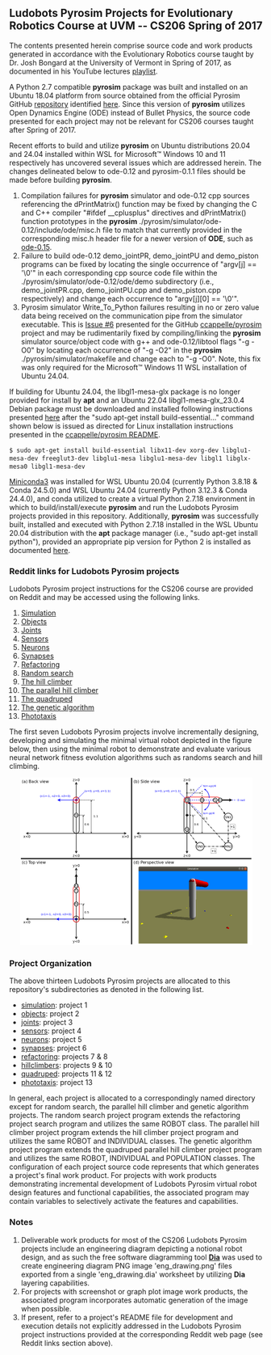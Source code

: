 ## Ludobots Pyrosim Projects for Evolutionary Robotics Course at UVM -- CS206 Spring of 2017
The contents presented herein comprise source code and work products generated in accordance with the Evolutionary Robotics course taught by Dr. Josh Bongard at the University of Vermont in Spring of 2017, as documented in his YouTube lectures [playlist](https://www.youtube.com/watch?v=4cHHj4l-xuI&list=PLAuiGdPEdw0hbF7EBoTUJbHaEjsxq6oer&t=0s).

A Python 2.7 compatible **pyrosim** package was built and installed on an Ubuntu 18.04 platform from source obtained from the official Pyrosim GitHub [repository](https://github.com/ccappelle/pyrosim) identified [here](https://www.meclab.org/spinoffs). Since this version of **pyrosim** utilizes Open Dynamics Engine (ODE) instead of Bullet Physics, the source code presented for each project may not be relevant for CS206 courses taught after Spring of 2017.

Recent efforts to build and utilize **pyrosim** on Ubuntu distributions 20.04 and 24.04 installed within WSL for Microsoft&trade; Windows 10 and 11 respectively has uncovered several issues which are addressed herein. The changes delineated below to ode-0.12 and pyrosim-0.1.1 files should be made before building **pyrosim**.

1. Compilation failures for **pyrosim** simulator and ode-0.12 cpp sources referencing the dPrintMatrix() function may be fixed by changing the C and C++ compiler "#ifdef __cplusplus" directives and dPrintMatrix() function prototypes in the **pyrosim** ./pyrosim/simulator/ode-0.12/include/ode/misc.h file to match that currently provided in the corresponding misc.h header file for a newer version of **ODE**, such as [ode-0.15](https://github.com/thomasmarsh/ODE/blob/master/include/ode/misc.h).
2. Failure to build ode-0.12 demo_jointPR, demo_jointPU and demo_piston programs can be fixed by locating the single occurrence of "argv\[j] == '\0'" in each corresponding cpp source code file within the ./pyrosim/simulator/ode-0.12/ode/demo subdirectory (i.e., demo_jointPR.cpp, demo_jointPU.cpp and demo_piston.cpp respectively) and change each occurrence to "argv\[j]\[0] == '\0'".
3. Pyrosim simulator Write_To_Python failures resulting in no or zero value data being received on the communication pipe from the simulator executable. This is [Issue #6](https://github.com/ccappelle/pyrosim/issues/6) presented for the GitHub [ccappelle/pyrosim](https://github.com/ccappelle/pyrosim) project and may be rudimentarily fixed by compiling/linking the **pyrosim** simulator source/object code with g++ and ode-0.12/libtool flags "-g -O0" by locating each occurrence of "-g -O2" in the **pyrosim** ./pyrosim/simulator/makefile and change each to "-g -O0".  Note, this fix was only required for the Microsoft&trade; Windows 11 WSL installation of Ubuntu 24.04.

If building for Ubuntu 24.04, the libgl1-mesa-glx package is no longer provided for install by **apt** and an Ubuntu 22.04 libgl1-mesa-glx_23.0.4 Debian package must be downloaded and installed following instructions presented [here](https://askubuntu.com/questions/1517352/issues-installing-libgl1-mesa-glx) after the "sudo apt-get install build-essential..." command shown below is issued as directed for Linux installation instructions presented in the [ccappelle/pyrosim README](https://github.com/ccappelle/pyrosim/blob/master/README.md).

    $ sudo apt-get install build-essential libx11-dev xorg-dev libglu1-mesa-dev freeglut3-dev libglu1-mesa libglu1-mesa-dev libgl1 libglx-mesa0 libgl1-mesa-dev

[Miniconda3](https://www.anaconda.com/docs/getting-started/miniconda/install#linux-2) was installed for WSL Ubuntu 20.04 (currently Python 3.8.18 & Conda 24.5.0) and WSL Ubuntu 24.04 (currently Python 3.12.3 & Conda 24.4.0), and conda utilized to create a virtual Python 2.7.18 environment in which to build/install/execute **pyrosim** and run the Ludobots Pyrosim projects provided in this repository. Additionally, **pyrosim** was successfully built, installed and executed with Python 2.7.18 installed in the WSL Ubuntu 20.04 distribution with the **apt** package manager (i.e., "sudo apt-get install python"), provided an appropriate pip version for Python 2 is installed as documented [here](https://askubuntu.com/questions/1317353/how-can-i-find-an-older-version-of-pip-that-works-with-python-2-7). 

### Reddit links for Ludobots Pyrosim projects

Ludobots Pyrosim project instructions for the CS206 course are provided on Reddit and may be accessed using the following links.

1. [Simulation](https://www.reddit.com/r/ludobots/wiki/pyrosim/simulation)
2. [Objects](https://www.reddit.com/r/ludobots/wiki/pyrosim/objects)
3. [Joints](https://www.reddit.com/r/ludobots/wiki/pyrosim/joints)
4. [Sensors](https://www.reddit.com/r/ludobots/wiki/pyrosim/sensors)
5. [Neurons](https://www.reddit.com/r/ludobots/wiki/pyrosim/neurons)
6. [Synapses](https://www.reddit.com/r/ludobots/wiki/pyrosim/synapses)
7. [Refactoring](https://www.reddit.com/r/ludobots/wiki/pyrosim/refactoring)
8. [Random search](https://www.reddit.com/r/ludobots/wiki/pyrosim/randomsearch)
9. [The hill climber](https://www.reddit.com/r/ludobots/wiki/pyrosim/hillclimber)
10. [The parallel hill climber](https://www.reddit.com/r/ludobots/wiki/pyrosim/parallelhillclimber)
11. [The quadruped](https://www.reddit.com/r/ludobots/wiki/pyrosim/quadruped)
12. [The genetic algorithm](https://www.reddit.com/r/ludobots/wiki/pyrosim/geneticalgorithm)
13. [Phototaxis](https://www.reddit.com/r/ludobots/wiki/pyrosim/phototaxis)

The first seven Ludobots Pyrosim projects involve incrementally designing, developing and simulating the minimal virtual robot depicted in the figure below, then using the minimal robot to demonstrate and evaluate various neural network fitness evolution algorithms such as randoms search and hill climbing.

<p align="center">
 <img src="./eng_drawing.png" width="460" height="332" alt="Engineering Diagram"/>
</p>

### Project Organization

The above thirteen Ludobots Pyrosim projects are allocated to this repository's subdirectories as denoted in the following list.

  + [simulation](./simulation): project 1  
  + [objects](./objects): project 2  
  + [joints](./joints): project 3  
  + [sensors](./sensors): project 4  
  + [neurons](./neurons): project 5  
  + [synapses](./synapses): project 6  
  + [refactoring](./refactoring): projects 7 & 8  
  + [hillclimbers](./hillclimbers): projects 9 & 10  
  + [quadruped](./quadruped): projects 11 & 12  
  + [phototaxis](./phototaxis): project 13  

In general, each project is allocated to a correspondingly named directory except for random search, the parallel hill climber and genetic algorithm projects. The random search project program extends the refactoring project search program and utilizes the same ROBOT class. The parallel hill climber project program extends the hill climber project program and utilizes the same ROBOT and INDIVIDUAL classes. The genetic algorithm project program extends the quadruped parallel hill climber project program and utilizes the same ROBOT, INDIVIDUAL and POPULATION classes. The configuration of each project source code represents that which generates a project's final work product. For projects with work products demonstrating incremental development of Ludobots Pyrosim virtual robot design features and functional capabilities, the associated program may contain variables to selectively activate the features and capabilities.

### Notes

1. Deliverable work products for most of the CS206 Ludobots Pyrosim projects  include an engineering diagram depicting a notional robot design, and as such the free software diagramming tool [**Dia**](https://wiki.gnome.org/Apps(2f)Dia.html) was used to create engineering diagram PNG image 'eng_drawing.png' files exported from a single 'eng_drawing.dia' worksheet by utilizing **Dia** layering capabilities.
2. For projects with screenshot or graph plot image work products, the associated program incorporates automatic generation of the image when possible.
3. If present, refer to a project's README file for development and execution details not explicitly addressed in the Ludobots Pyrosim project instructions provided at the corresponding Reddit web page (see Reddit links section above).

